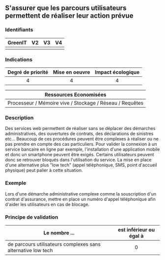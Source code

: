 ## S'assurer que les parcours utilisateurs permettent de réaliser leur action prévue

### Identifiants

| GreenIT |  V2  |  V3  |  V4  |
|:-------:|:----:|:----:|:----:|
|      |   |   |      |

### Indications

| Degré de priorité |      Mise en oeuvre       |  Impact écologique    |
|:-------------------:|:-------------------------:|:---------------------:|
| 4 | 4 | 4 |

|Ressources Economisées                                      |
|:----------------------------------------------------------:|
|Processeur / Mémoire vive / Stockage / Réseau / Requêtes    |

### Description

Des services web permettent de réaliser sans se déplacer des démarches administratives, des ouvertures de contrats, des déclarations de sinistres etc...
Beaucoup de ces procédures peuvent être complexes à réaliser ou ne pas prendre en compte des cas particuliers.
Pour valider la connexion à un service bancaire en ligne par exemple, l'installation d'une application mobile et donc un smartphone peuvent être exigés.
Certains utilisateurs peuvent donc se retrouver bloqués dans l'utilisation du service. 
La mise en place d'une alternative plus "low tech" (appel téléphonique, SMS, point d'accueil physique) peut palier à cette situation.

### Exemple

Lors d'une démarche administrative complexe comme la souscription d'un contrat d'assurance, mettre en place un numéro d'appel téléphonique afin d'aider les utilisateurs en cas de blocage.

### Principe de validation

| Le nombre ... |     est inférieur ou égal à   |  
|-------------------|:-------------------------:|
| de parcours utilisateurs complexes sans alternative low tech  |  0 |
